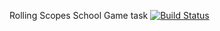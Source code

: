 Rolling Scopes School Game task [![Build Status](https://travis-ci.org/aleksei-bulgak-study/rss-game.svg?branch=master)](https://travis-ci.org/aleksei-bulgak-study/rss-game)
